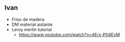 ## Ivan

- Friso de madera
- DM material aislante
- Leroy merlin tutorial
	- https://www.youtube.com/watch?v=4Erx-P04EyM
